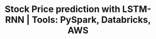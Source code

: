 ---
title: "Stock Price prediction with LSTM-RNN | Tools: PySpark, Databricks, AWS"
excerpt: "Designed and implemented a Spark pipeline on AWS using PySpark and Databricks to predict stock prices with 93% accuracy.
Collaborated with a team of students to fine-tune hyperparameters, reducing the model's squared error to 5%.
Utilized Databricks to create scalable data pipelines for real-time data ingestion and pre-processing."
collection: portfolio
---